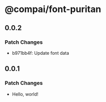# @compai/font-puritan

## 0.0.2

### Patch Changes

- b971bb4f: Update font data

## 0.0.1

### Patch Changes

- Hello, world!

